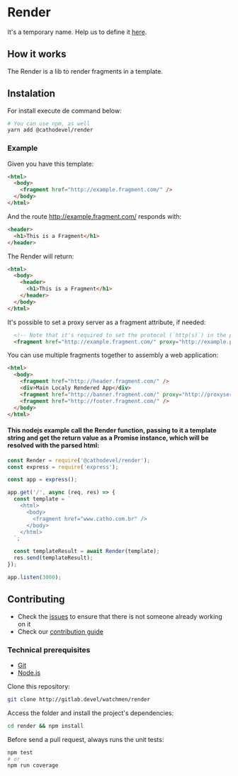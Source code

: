 # Render
It's a temporary name. Help us to define it [here](http://gitlab.devel/watchmen/render/issues/2).

## How it works
The Render is a lib to render fragments in a template.

## Instalation
For install execute de command below:
```sh
# You can use npm, as well
yarn add @cathodevel/render
```

### Example
Given you have this template:
```html
<html>
  <body>
    <fragment href="http://example.fragment.com/" />
  </body>
</html>
```
And the route http://example.fragment.com/ responds with:
```html
<header>
  <h1>This is a Fragment</h1>
</header>
```
The Render will return:
```html
<html>
  <body>
    <header>
      <h1>This is a Fragment</h1>
    </header>
  </body>
</html>
```

It's possible to set a proxy server as a fragment attribute, if needed:
```html
  <!-- Note that it's required to set the protocol (`http(s)`) in the proxy url attribute -->
  <fragment href="http://example.fragment.com/" proxy="http://example.proxyserver.com" />
```
You can use multiple fragments together to assembly a web application:
```html
<html>
  <body>
    <fragment href="http://header.fragment.com/" />
    <div>Main Localy Rendered App</div>
    <fragment href="http://banner.fragment.com/" proxy="http://proxyserver.com" />
    <fragment href="http://footer.fragment.com/" />
  </body>
</html>
```


#### This nodejs example call the Render function, passing to it a template string and get the return value as a Promise instance, which will be resolved with the parsed html:
```javascript
const Render = require('@cathodevel/render');
const express = require('express');

const app = express();

app.get('/', async (req, res) => {
  const template = `
    <html>
      <body>
        <fragment href="www.catho.com.br" />
      </body>
    </html>
  `;

  const templateResult = await Render(template);
  res.send(templateResult);
});

app.listen(3000);

```

## Contributing

- Check the [issues](http://gitlab.devel/watchmen/render/issues) to ensure that there is not someone already working on it
- Check our [contribution guide](http://gitlab.devel/watchmen/render/blob/master/CONTRIBUTING.MD)

### Technical prerequisites
- [Git](https://git-scm.com/)
- [Node.js](https://nodejs.org/en/)

Clone this repository:
```sh
git clone http://gitlab.devel/watchmen/render
```

Access the folder and install the project's dependencies:
```sh
cd render && npm install
```

Before send a pull request, always runs the unit tests:
```sh
npm test
# or
npm run coverage
```
